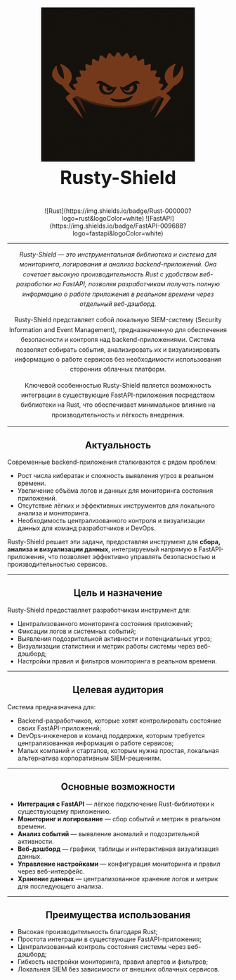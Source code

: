 <h1 align="center" style="font-size: 3em; font-weight: bold; margin: 1em 0;">
  <a name="logo">
    <img src="pictures/rusty.png" alt="rusty-shield" width="350" height="350"/>
  </a>
  <br/>
  <strong>Rusty-Shield</strong>
</h1>

<div align="center" style="margin-bottom: 1em;">
  ![Rust](https://img.shields.io/badge/Rust-000000?logo=rust&logoColor=white)
  ![FastAPI](https://img.shields.io/badge/FastAPI-009688?logo=fastapi&logoColor=white)
</div>

---

<div align="center" style="max-width: 800px; margin: auto; line-height: 1.6;">
  <p><em>Rusty-Shield — это инструментальная библиотека и система для мониторинга, логирования и анализа backend-приложений. Она сочетает высокую производительность Rust с удобством веб-разработки на FastAPI, позволяя разработчикам получать полную информацию о работе приложения в реальном времени через отдельный веб-дэшборд.</em></p>

  <p>
    Rusty-Shield представляет собой локальную SIEM-систему (Security Information and Event Management), предназначенную для обеспечения безопасности и контроля над backend-приложениями. Система позволяет собирать события, анализировать их и визуализировать информацию о работе сервисов без необходимости использования сторонних облачных платформ.
  </p>

  <p>
    Ключевой особенностью Rusty-Shield является возможность интеграции в существующие FastAPI-приложения посредством библиотеки на Rust, что обеспечивает минимальное влияние на производительность и лёгкость внедрения.
  </p>
</div>

---

<div align="center">
  <h2>Актуальность</h2>
</div>

Современные backend-приложения сталкиваются с рядом проблем:

- Рост числа кибератак и сложность выявления угроз в реальном времени.  
- Увеличение объёма логов и данных для мониторинга состояния приложений.  
- Отсутствие лёгких и эффективных инструментов для локального анализа и мониторинга.  
- Необходимость централизованного контроля и визуализации данных для команд разработчиков и DevOps.  

Rusty-Shield решает эти задачи, предоставляя инструмент для **сбора, анализа и визуализации данных**, интегрируемый напрямую в FastAPI-приложения, что позволяет эффективно управлять безопасностью и производительностью сервисов.

---

<div align="center">
  <h2>Цель и назначение</h2>
</div>

Rusty-Shield предоставляет разработчикам инструмент для:

- Централизованного мониторинга состояния приложений;  
- Фиксации логов и системных событий;  
- Выявления подозрительной активности и потенциальных угроз;  
- Визуализации статистики и метрик работы системы через веб-дэшборд;  
- Настройки правил и фильтров мониторинга в реальном времени.

---

<div align="center">
  <h2>Целевая аудитория</h2>
</div>

Система предназначена для:

- Backend-разработчиков, которые хотят контролировать состояние своих FastAPI-приложений;  
- DevOps-инженеров и команд поддержки, которым требуется централизованная информация о работе сервисов;  
- Малых компаний и стартапов, которым нужна простая, локальная альтернатива корпоративным SIEM-решениям.

---

<div align="center">
  <h2>Основные возможности</h2>
</div>

- **Интеграция с FastAPI** — лёгкое подключение Rust-библиотеки к существующему приложению.  
- **Мониторинг и логирование** — сбор событий и метрик в реальном времени.  
- **Анализ событий** — выявление аномалий и подозрительной активности.  
- **Веб-дэшборд** — графики, таблицы и интерактивная визуализация данных.  
- **Управление настройками** — конфигурация мониторинга и правил через веб-интерфейс.  
- **Хранение данных** — централизованное хранение логов и метрик для последующего анализа.

---

<div align="center">
  <h2>Преимущества использования</h2>
</div>

- Высокая производительность благодаря Rust;  
- Простота интеграции в существующие FastAPI-приложения;  
- Централизованный контроль состояния системы через веб-дэшборд;  
- Гибкость настройки мониторинга, правил алертов и фильтров;  
- Локальная SIEM без зависимости от внешних облачных сервисов.

